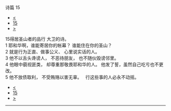 ﻿





 诗篇 15




* [<](bible/PSA014.md)
* [15](bible/PSA.md)
* [>](bible/PSA016.md)



 
15得居圣山者的品行 大卫的诗。  
1 耶和华啊，谁能寄居你的帐幕？ 谁能住在你的圣山？     
2 就是行为正直、做事公义、 心里说实话的人。  
3 他不以舌头谗谤人， 不恶待朋友， 也不随伙毁谤邻里。  
4 他眼中藐视匪类， 却尊重那敬畏耶和华的人。 他发了誓，虽然自己吃亏也不更改。  
5 他不放债取利， 不受贿赂以害无辜。    行这些事的人必永不动摇。 
* [<](bible/PSA014.md)
* [15](bible/PSA.md)
* [>](bible/PSA016.md)





---










